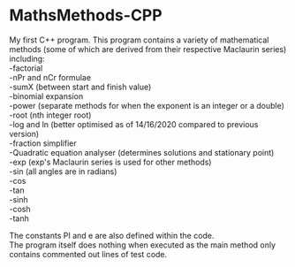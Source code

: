 # MathsMethods-CPP
My first C++ program. This program contains a variety of mathematical methods (some of which are derived from their respective Maclaurin series) including:  
-factorial  
-nPr and nCr formulae  
-sumX (between start and finish value)  
-binomial expansion  
-power (separate methods for when the exponent is an integer or a double)  
-root (nth integer root)  
-log and ln (better optimised as of 14/16/2020 compared to previous version)  
-fraction simplifier  
-Quadratic equation analyser (determines solutions and stationary point)  
-exp (exp's Maclaurin series is used for other methods)  
-sin (all angles are in radians)  
-cos  
-tan  
-sinh  
-cosh  
-tanh  
  
The constants PI and e are also defined within the code.  
The program itself does nothing when executed as the main method only contains commented out lines of test code.
